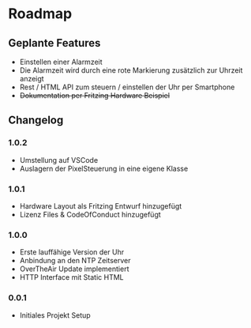 # Roadmap
## Geplante Features
* Einstellen einer Alarmzeit
* Die Alarmzeit wird durch eine rote Markierung zusätzlich zur Uhrzeit anzeigt
* Rest / HTML API zum steuern / einstellen der Uhr per Smartphone
* ~~Dokumentation per Fritzing Hardware Beispiel~~

## Changelog

### 1.0.2

* Umstellung auf VSCode
* Auslagern der PixelSteuerung in eine eigene Klasse

### 1.0.1

* Hardware Layout als Fritzing Entwurf hinzugefügt
* Lizenz Files & CodeOfConduct hinzugefügt

### 1.0.0

* Erste lauffähige Version der Uhr
* Anbindung an den NTP Zeitserver
* OverTheAir Update implementiert
* HTTP Interface mit Static HTML 

### 0.0.1

* Initiales Projekt Setup

  
